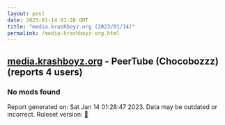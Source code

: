 ```yaml
---
layout: post
date: 2023-01-14 01:28 GMT
title: "media.krashboyz.org (2023/01/14)"
permalink: /media-krashboyz-org.html
---
```


## [media.krashboyz.org](https://media.krashboyz.org) - PeerTube (Chocobozzz) (reports 4 users)

### No mods found

Report generated on: Sat Jan 14 01:28:47 2023. Data may be outdated or incorrect.
Ruleset version: [🧁](/version-cupcake)
